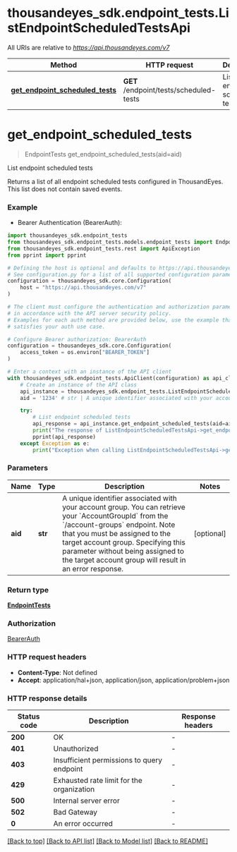 # thousandeyes_sdk.endpoint_tests.ListEndpointScheduledTestsApi

All URIs are relative to *https://api.thousandeyes.com/v7*

Method | HTTP request | Description
------------- | ------------- | -------------
[**get_endpoint_scheduled_tests**](ListEndpointScheduledTestsApi.md#get_endpoint_scheduled_tests) | **GET** /endpoint/tests/scheduled-tests | List endpoint scheduled tests


# **get_endpoint_scheduled_tests**
> EndpointTests get_endpoint_scheduled_tests(aid=aid)

List endpoint scheduled tests

Returns a list of all endpoint scheduled tests configured in ThousandEyes. This list does not contain saved events.

### Example

* Bearer Authentication (BearerAuth):

```python
import thousandeyes_sdk.endpoint_tests
from thousandeyes_sdk.endpoint_tests.models.endpoint_tests import EndpointTests
from thousandeyes_sdk.endpoint_tests.rest import ApiException
from pprint import pprint

# Defining the host is optional and defaults to https://api.thousandeyes.com/v7
# See configuration.py for a list of all supported configuration parameters.
configuration = thousandeyes_sdk.core.Configuration(
    host = "https://api.thousandeyes.com/v7"
)

# The client must configure the authentication and authorization parameters
# in accordance with the API server security policy.
# Examples for each auth method are provided below, use the example that
# satisfies your auth use case.

# Configure Bearer authorization: BearerAuth
configuration = thousandeyes_sdk.core.Configuration(
    access_token = os.environ["BEARER_TOKEN"]
)

# Enter a context with an instance of the API client
with thousandeyes_sdk.endpoint_tests.ApiClient(configuration) as api_client:
    # Create an instance of the API class
    api_instance = thousandeyes_sdk.endpoint_tests.ListEndpointScheduledTestsApi(api_client)
    aid = '1234' # str | A unique identifier associated with your account group. You can retrieve your `AccountGroupId` from the `/account-groups` endpoint. Note that you must be assigned to the target account group. Specifying this parameter without being assigned to the target account group will result in an error response. (optional)

    try:
        # List endpoint scheduled tests
        api_response = api_instance.get_endpoint_scheduled_tests(aid=aid)
        print("The response of ListEndpointScheduledTestsApi->get_endpoint_scheduled_tests:\n")
        pprint(api_response)
    except Exception as e:
        print("Exception when calling ListEndpointScheduledTestsApi->get_endpoint_scheduled_tests: %s\n" % e)
```



### Parameters


Name | Type | Description  | Notes
------------- | ------------- | ------------- | -------------
 **aid** | **str**| A unique identifier associated with your account group. You can retrieve your &#x60;AccountGroupId&#x60; from the &#x60;/account-groups&#x60; endpoint. Note that you must be assigned to the target account group. Specifying this parameter without being assigned to the target account group will result in an error response. | [optional] 

### Return type

[**EndpointTests**](EndpointTests.md)

### Authorization

[BearerAuth](../README.md#BearerAuth)

### HTTP request headers

 - **Content-Type**: Not defined
 - **Accept**: application/hal+json, application/json, application/problem+json

### HTTP response details

| Status code | Description | Response headers |
|-------------|-------------|------------------|
**200** | OK |  -  |
**401** | Unauthorized |  -  |
**403** | Insufficient permissions to query endpoint |  -  |
**429** | Exhausted rate limit for the organization |  -  |
**500** | Internal server error |  -  |
**502** | Bad Gateway |  -  |
**0** | An error occurred |  -  |

[[Back to top]](#) [[Back to API list]](../README.md#documentation-for-api-endpoints) [[Back to Model list]](../README.md#documentation-for-models) [[Back to README]](../README.md)

